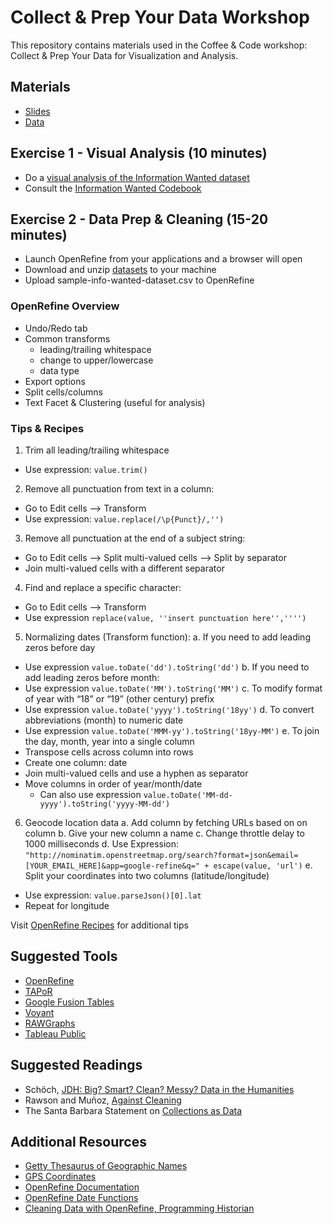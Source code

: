 # Collect & Prep Your Data Workshop

This repository contains materials used in the Coffee & Code workshop: Collect & Prep Your Data for Visualization and Analysis.

## Materials

- [Slides](/data-prep/data-workshop.pdf)
- [Data](/data-prep/data)

## Exercise 1 - Visual Analysis (10 minutes)

- Do a [visual analysis of the Information Wanted dataset](https://dataverse.harvard.edu/dataset.xhtml?persistentId=doi:10.7910/DVN/UNJU3N)
- Consult the [Information Wanted Codebook](/data-prep/info_wanted_codebook.odt)

## Exercise 2 - Data Prep & Cleaning (15-20 minutes)

- Launch OpenRefine from your applications and a browser will open
- Download and unzip [datasets](/data-prep/data) to your machine
- Upload sample-info-wanted-dataset.csv to OpenRefine

### OpenRefine Overview 
  - Undo/Redo tab
  - Common transforms
	- leading/trailing whitespace
	- change to upper/lowercase
	- data type
  - Export options
  - Split cells/columns
  - Text Facet & Clustering (useful for analysis)

### Tips & Recipes
1. Trim all leading/trailing whitespace 
  - Use expression: `value.trim()`

2. Remove all punctuation from text in a column:
  - Go to Edit cells —> Transform
  - Use expression: `value.replace(/\p{Punct}/,'')`

3. Remove all punctuation at the end of a subject string:
  - Go to Edit cells —> Split multi-valued cells —> Split by separator
  - Join multi-valued cells with a different separator
 
4. Find and replace a specific character:
  - Go to Edit cells —> Transform
  - Use expression `replace(value, ''insert punctuation here'','''')`

5. Normalizing dates (Transform function):
  a. If you need to add leading zeros before day
  - Use expression `value.toDate('dd').toString('dd')`
  b. If you need to add leading zeros before month:
  - Use expression `value.toDate('MM').toString('MM')`
  c. To modify format of year with “18” or “19” (other century) prefix
  - Use expression `value.toDate('yyyy').toString('18yy')`
  d. To convert abbreviations (month) to numeric date
  - Use expression `value.toDate('MMM-yy').toString('18yy-MM')`
  e. To join the day, month, year into a single column
  - Transpose cells across column into rows
  - Create one column: date
  - Join multi-valued cells and use a hyphen as separator
  - Move columns in order of year/month/date
      - Can also use expression `value.toDate('MM-dd-yyyy').toString('yyyy-MM-dd')`

6. Geocode location data
  a. Add column by fetching URLs based on on column
  b. Give your new column a name
  c. Change throttle delay to 1000 milliseconds 
  d. Use Expression: `"http://nominatim.openstreetmap.org/search?format=json&email=[YOUR_EMAIL_HERE]&app=google-refine&q=" + escape(value, 'url')`
  e. Split your coordinates into two columns (latitude/longitude)
  - Use expression: `value.parseJson()[0].lat`
  - Repeat for longitude

Visit [OpenRefine Recipes](https://github.com/OpenRefine/OpenRefine/wiki/Recipes) for additional tips

## Suggested Tools
- [OpenRefine](http://openrefine.org/)
- [TAPoR](http://tapor.ca/home)
- [Google Fusion Tables](https://sites.google.com/site/fusiontablestalks/)
- [Voyant](https://voyant-tools.org/)
- [RAWGraphs](https://rawgraphs.io/)
- [Tableau Public](https://public.tableau.com/en-us/s/)

## Suggested Readings

- Schöch, [JDH: Big? Smart? Clean? Messy? Data in the Humanities](http://journalofdigitalhumanities.org/2-3/big-smart-clean-messy-data-in-the-humanities)
- Rawson and Muñoz, [Against Cleaning](http://curatingmenus.org/articles/against-cleaning)
- The Santa Barbara Statement on [Collections as Data](https://collectionsasdata.github.io/statement/)

## Additional Resources
- [Getty Thesaurus of Geographic Names](http://www.getty.edu/research/tools/vocabularies/tgn/)
- [GPS Coordinates](https://www.gps-coordinates.net/) 
- [OpenRefine Documentation](https://github.com/OpenRefine/OpenRefine/wiki/Documentation-For-Users)
- [OpenRefine Date Functions](https://github.com/OpenRefine/OpenRefine/wiki/GREL-Date-Functions )
- [Cleaning Data with OpenRefine, Programming Historian](http://programminghistorian.org/lessons/cleaning-data-with-openrefine)
